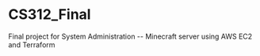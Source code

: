 # CS312_Final
Final project for System Administration -- Minecraft server using AWS EC2 and Terraform
